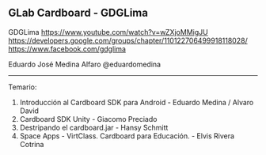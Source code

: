 GLab Cardboard - GDGLima
----------------------------------------------------------------------------
GDGLima 
https://www.youtube.com/watch?v=wZXjoMMigJU
https://developers.google.com/groups/chapter/110122706499918118028/
https://www.facebook.com/gdglima

Eduardo José Medina Alfaro
@eduardomedina

-----------------------------------------------------------------------------
Temario:
1. Introducción al Cardboard SDK para Android - Eduardo Medina / Alvaro David
2. Cardboard SDK Unity - Giacomo Preciado
3. Destripando el cardboard.jar - Hansy Schmitt
4. Space Apps - VirtClass. Cardboard para Educación. - Elvis Rivera Cotrina

